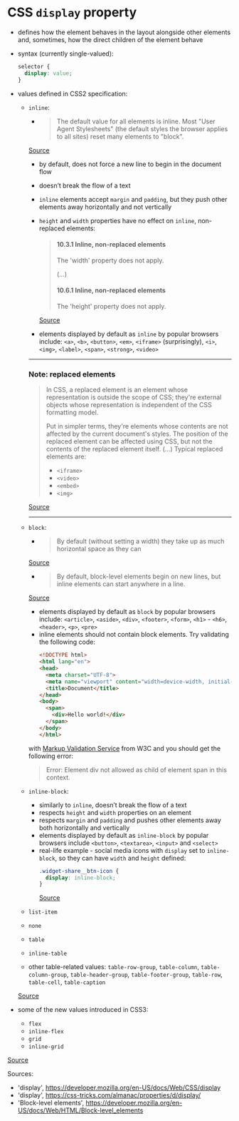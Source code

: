 # CSS `display` property
- defines how the element behaves in the layout alongside other elements and, sometimes, how the direct children of the element behave
- syntax (currently single-valued):
  ```css
  selector {
    display: value;
  }
  ```
- values defined in CSS2 specification:
  - `inline`:
    - > The default value for all elements is inline. Most "User Agent Stylesheets" (the default styles the browser applies to all sites) reset many elements to "block".

    [Source](https://css-tricks.com/almanac/properties/d/display/)
    - by default, does not force a new line to begin in the document flow
    - doesn’t break the flow of a text
    - `inline` elements accept `margin` and `padding`, but they push other elements away horizontally and not vertically
    - `height` and `width` properties have no effect on `inline`, non-replaced elements:
      > #### 10.3.1 Inline, non-replaced elements
      > The 'width' property does not apply. 
      >
      > (...)
      >
      > #### 10.6.1 Inline, non-replaced elements
      >
      >  The 'height' property does not apply.

      [Source](https://www.w3.org/TR/CSS21/visudet.html#the-height-property)
    - elements displayed by default as `inline` by popular browsers include: `<a>`, `<b>`, `<button>`, `<em>`, `<iframe>` (surprisingly), `<i>`, `<img>`, `<label>`, `<span>`, `<strong>`, `<video>`

    ---
    ### Note: replaced elements
    > In CSS, a replaced element is an element whose representation is outside the scope of CSS; they're external objects whose representation is independent of the CSS formatting model.
    >
    > Put in simpler terms, they're elements whose contents are not affected by the current document's styles. The position of the replaced element can be affected using CSS, but not the contents of the replaced element itself.
    > (...)
    > Typical replaced elements are:
    > - `<iframe>`
    > - `<video>`
    > - `<embed>`
    > - `<img>`

    [Source](https://developer.mozilla.org/en-US/docs/Web/CSS/Replaced_element)

    ---
  - `block`:
    - > By default (without setting a width) they take up as much horizontal space as they can

    [Source](https://css-tricks.com/almanac/properties/d/display/)
    - > By default, block-level elements begin on new lines, but inline elements can start anywhere in a line.

    [Source](https://developer.mozilla.org/en-US/docs/Web/HTML/Block-level_elements)
    - elements displayed by default as `block` by popular browsers include: `<article>`,  `<aside>`, `<div>`, `<footer>`, `<form>`, `<h1>` - `<h6>`, `<header>`, `<p>`, `<pre>`
    - inline elements should not contain block elements. Try validating the following code:
      ```html
      <!DOCTYPE html>
      <html lang="en">
      <head>
        <meta charset="UTF-8">
        <meta name="viewport" content="width=device-width, initial-scale=1.0">
        <title>Document</title>
      </head>
      <body>
        <span>
          <div>Hello world!</div>
        </span>
      </body>
      </html>
      ``` 
    with [Markup Validation Service](https://validator.w3.org/) from W3C and you should get the following error:
    > Error: Element div not allowed as child of element span in this context.
  - `inline-block`:
    - similarly to `inline`, doesn’t break the flow of a text
    - respects `height` and `width` properties on an element
    - respects `margin` and `padding` and pushes other elements away both horizontally and vertically
    - elements displayed by default as `inline-block` by popular browsers include `<button>`, `<textarea>`, `<input>` and `<select>`
    - real-life example - social media icons with `display` set to `inline-block`, so they can have `width` and `height` defined:
      ```css
      .widget-share__btn-icon {
        display: inline-block;
      }
      ```
      [Source](https://www.goal.com/en/news/im-disappointed-and-angry-fulham-boss-parker-slams-lookman/ig0z373bvwfd1hdh248irovfl)

  - `list-item`
  - `none`
  - `table`
  - `inline-table`
  - other table-related values: `table-row-group`, `table-column`, `table-column-group`, `table-header-group`, `table-footer-group`, `table-row`, `table-cell`, `table-caption`


  [Source](https://www.w3.org/TR/CSS2/visuren.html)

- some of the new values introduced in CSS3:
  - `flex`
  - `inline-flex`
  - `grid`
  - `inline-grid`
  
[Source](https://www.w3.org/TR/css-display-3) 

Sources: 
- 'display', https://developer.mozilla.org/en-US/docs/Web/CSS/display
- 'display', https://css-tricks.com/almanac/properties/d/display/
- 'Block-level elements', https://developer.mozilla.org/en-US/docs/Web/HTML/Block-level_elements
